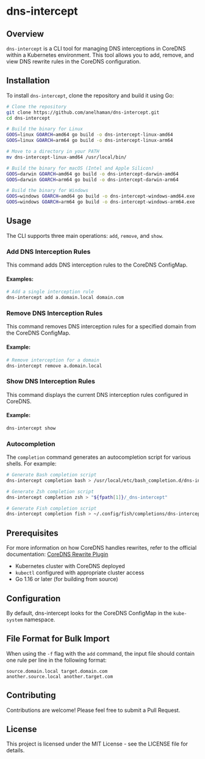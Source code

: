 # dns-intercept

## Overview
`dns-intercept` is a CLI tool for managing DNS interceptions in CoreDNS within a Kubernetes environment. This tool allows you to add, remove, and view DNS rewrite rules in the CoreDNS configuration.

## Installation
To install `dns-intercept`, clone the repository and build it using Go:

```sh
# Clone the repository
git clone https://github.com/anelhaman/dns-intercept.git
cd dns-intercept

# Build the binary for Linux
GOOS=linux GOARCH=amd64 go build -o dns-intercept-linux-amd64
GOOS=linux GOARCH=arm64 go build -o dns-intercept-linux-arm64

# Move to a directory in your PATH
mv dns-intercept-linux-amd64 /usr/local/bin/

# Build the binary for macOS (Intel and Apple Silicon)
GOOS=darwin GOARCH=amd64 go build -o dns-intercept-darwin-amd64
GOOS=darwin GOARCH=arm64 go build -o dns-intercept-darwin-arm64

# Build the binary for Windows
GOOS=windows GOARCH=amd64 go build -o dns-intercept-windows-amd64.exe
GOOS=windows GOARCH=arm64 go build -o dns-intercept-windows-arm64.exe
```

## Usage
The CLI supports three main operations: `add`, `remove`, and `show`.

### Add DNS Interception Rules
This command adds DNS interception rules to the CoreDNS ConfigMap.

#### Examples:
```sh
# Add a single interception rule
dns-intercept add a.domain.local domain.com

```

### Remove DNS Interception Rules
This command removes DNS interception rules for a specified domain from the CoreDNS ConfigMap.

#### Example:
```sh
# Remove interception for a domain
dns-intercept remove a.domain.local
```

### Show DNS Interception Rules
This command displays the current DNS interception rules configured in CoreDNS.

#### Example:
```sh
dns-intercept show
```

### Autocompletion
The `completion` command generates an autocompletion script for various shells. For example:

```sh
# Generate Bash completion script
dns-intercept completion bash > /usr/local/etc/bash_completion.d/dns-intercept

# Generate Zsh completion script
dns-intercept completion zsh > "${fpath[1]}/_dns-intercept"

# Generate Fish completion script
dns-intercept completion fish > ~/.config/fish/completions/dns-intercept.fish
```

## Prerequisites
For more information on how CoreDNS handles rewrites, refer to the official documentation: [CoreDNS Rewrite Plugin](https://coredns.io/plugins/rewrite/)

- Kubernetes cluster with CoreDNS deployed
- `kubectl` configured with appropriate cluster access
- Go 1.16 or later (for building from source)

## Configuration
By default, dns-intercept looks for the CoreDNS ConfigMap in the `kube-system` namespace.

## File Format for Bulk Import
When using the `-f` flag with the `add` command, the input file should contain one rule per line in the following format:
```
source.domain.local target.domain.com
another.source.local another.target.com
```

## Contributing
Contributions are welcome! Please feel free to submit a Pull Request.

## License
This project is licensed under the MIT License - see the LICENSE file for details.
